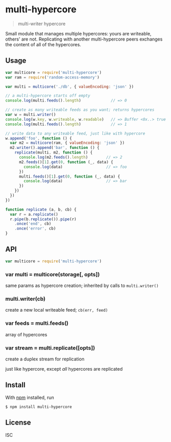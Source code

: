 # multi-hypercore

> multi-writer hypercore

Small module that manages multiple hypercores: yours are writeable, others' are
not. Replicating with another multi-hypercore peers exchanges the content of all of
the hypercores.

## Usage

```js
var multicore = require('multi-hypercore')
var ram = require('random-access-memory')

var multi = multicore('./db', { valueEncoding: 'json' })

// a multi-hypercore starts off empty
console.log(multi.feeds().length)             // => 0

// create as many writeable feeds as you want; returns hypercores
var w = multi.writer()
console.log(w.key, w.writeable, w.readable)   // => Buffer <0x..> true true
console.log(multi.feeds().length)             // => 1

// write data to any writeable feed, just like with hypercore
w.append('foo', function () {
  var m2 = multicore(ram, { valueEncoding: 'json' })
  m2.writer().append('bar', function () {
    replicate(multi, m2, function () {
      console.log(m2.feeds().length)        // => 2
      m2.feeds()[1].get(0, function (_, data) {
        console.log(data)                   // => foo
      })
      multi.feeds()[1].get(0, function (_, data) {
        console.log(data)                   // => bar
      })
    })
  })
})

function replicate (a, b, cb) {
  var r = a.replicate()
  r.pipe(b.replicate()).pipe(r)
    .once('end', cb)
    .once('error', cb)
}
```

## API

```js
var multicore = require('multi-hypercore')
```

### var multi = multicore(storage[, opts])

same params as hypercore creation; inherited by calls to `multi.writer()`

### multi.writer(cb)

create a new local writeable feed; `cb(err, feed)`

### var feeds = multi.feeds()

array of hypercores

### var stream = multi.replicate([opts])

create a duplex stream for replication

just like hypercore, except *all* hypercores are replicated

## Install

With [npm](https://npmjs.org/) installed, run

```
$ npm install multi-hypercore
```

## License

ISC
